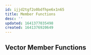 ```yaml
---
id: ijjd2tgf2o0bdfhpe6x1n65
title: Member Functions
desc: ''
updated: 1641377035498
created: 1641376920649
---
```



## Vector Member Functions
